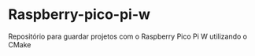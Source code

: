 # Raspberry-pico-pi-w
Repositório para guardar projetos com o Raspberry Pico Pi W utilizando o CMake
